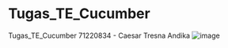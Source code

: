 # Tugas_TE_Cucumber
Tugas_TE_Cucumber
71220834 - Caesar Tresna Andika
![image](https://github.com/user-attachments/assets/5ba3882c-4859-4fdd-9115-a98c00e8d6de)
